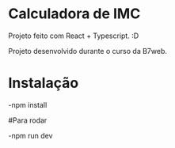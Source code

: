 # Calculadora de IMC 

Projeto feito com React + Typescript. :D

Projeto desenvolvido durante o curso da B7web.

# Instalação
-npm install

#Para rodar

-npm run dev
